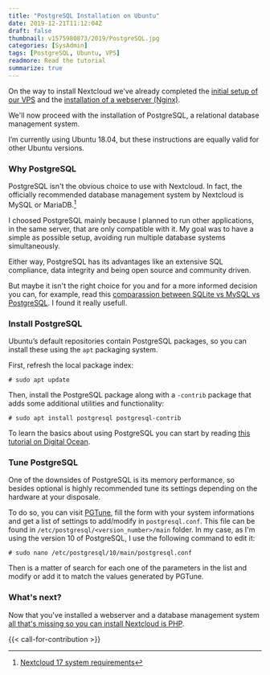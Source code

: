 ```yaml
---
title: "PostgreSQL Installation on Ubuntu"
date: 2019-12-21T11:12:04Z
draft: false
thumbnail: v1575980873/2019/PostgreSQL.jpg
categories: [SysAdmin]
tags: [PostgreSQL, Ubuntu, VPS]
readmore: Read the tutorial
summarize: true
---
```


On the way to install Nextcloud we've already completed the [initial setup of our VPS](/ubuntu-server-initial-setup/) and the [installation of a webserver (Nginx)](/nginx-installation-on-ubuntu/).

We'll now proceed with the installation of PostgreSQL, a relational database management system.

I’m currently using Ubuntu 18.04, but these instructions are equally valid for other Ubuntu versions.

<!--more-->

### Why PostgreSQL

PostgreSQL isn't the obvious choice to use with Nextcloud. In fact, the officially recommended database management system by Nextcloud is MySQL or MariaDB.[^1]

I choosed PostgreSQL mainly because I planned to run other applications, in the same server, that are only compatible with it. My goal was to have a simple as possible setup, avoiding run multiple database systems simultaneously.

Either way, PostgreSQL has its advantages like an extensive SQL compliance, data integrity and being open source and community driven.

But maybe it isn't the right choice for you and for a more informed decision you can, for example, read this [comparassion between SQLite vs MySQL vs PostgreSQL](https://www.digitalocean.com/community/tutorials/sqlite-vs-mysql-vs-postgresql-a-comparison-of-relational-database-management-systems/). I found it really usefull.

### Install PostgreSQL

Ubuntu’s default repositories contain PostgreSQL packages, so you can install these using the `apt` packaging system.

First, refresh the local package index:
```plain
# sudo apt update
```

Then, install the PostgreSQL package along with a `-contrib` package that adds some additional utilities and functionality:
```plain
# sudo apt install postgresql postgresql-contrib
```

To learn the basics about using PostgreSQL you can start by reading [this tutorial on Digital Ocean](https://www.digitalocean.com/community/tutorials/how-to-install-and-use-postgresql-on-ubuntu-18-04/).

### Tune PostgreSQL

One of the downsides of PostgreSQL is its memory performance, so besides optional is highly recommended tune its settings depending on the hardware at your disposale.

To do so, you can visit [PGTune](https://pgtune.leopard.in.ua/), fill the form with your system informations and get a list of settings to add/modify in `postgresql.conf`. This file can be found in `/etc/postgresql/<version_number>/main` folder. In my case, as I'm using the version 10 of PostgreSQL, I use the following command to edit it:
```plain
# sudo nano /etc/postgresql/10/main/postgresql.conf
```

Then is a matter of search for each one of the parameters in the list and modify or add it to match the values generated by PGTune.

### What's next?

Now that you've installed a webserver and a database management system [all that's missing so you can install Nextcloud is PHP](/php-installation-on-ubuntu/).

{{< call-for-contribution >}}

[^1]: [Nextcloud 17 system requirements](https://docs.nextcloud.com/server/17/admin_manual/installation/system_requirements.html#system-requirements)
